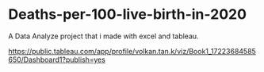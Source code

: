# Deaths-per-100-live-birth-in-2020
A Data Analyze project that i made with excel and tableau. 

https://public.tableau.com/app/profile/volkan.tan.k/viz/Book1_17223684585650/Dashboard1?publish=yes
